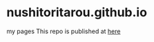 # nushitoritarou.github.io
my pages
This repo is published at [here](https://nushitoritarou.github.io/)
